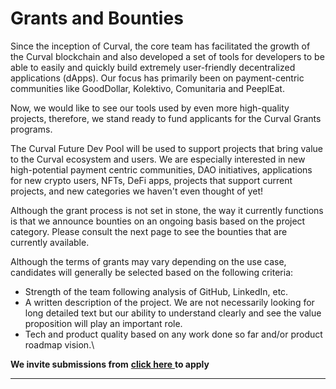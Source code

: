 # Grants and Bounties

Since the inception of Curval, the core team has facilitated the growth of the Curval blockchain and also developed a set of tools for developers to be able to easily and quickly build extremely user-friendly decentralized applications (dApps). Our focus has primarily been on payment-centric communities like GoodDollar, Kolektivo, Comunitaria and PeeplEat.

Now, we would like to see our tools used by even more high-quality projects, therefore, we stand ready to fund applicants for the Curval Grants programs.

​The Curval Future Dev Pool will be used to support projects that bring value to the Curval ecosystem and users. We are especially interested in new high-potential payment centric communities, DAO initiatives, applications for new crypto users, NFTs, DeFi apps, projects that support current projects, and new categories we haven't even thought of yet!

Although the grant process is not set in stone, the way it currently functions is that we announce bounties on an ongoing basis based on the project category. Please consult the next page to see the bounties that are currently available.

Although the terms of grants may vary depending on the use case, candidates will generally be selected based on the following criteria:

- Strength of the team following analysis of GitHub, LinkedIn, etc.&#x20;
- A written description of the project. We are not necessarily looking for long detailed text but our ability to understand clearly and see the value proposition will play an important role.
- Tech and product quality based on any work done so far and/or product roadmap vision.\

**We invite submissions from** [**click here** ](https://hbfigtycii9.typeform.com/to/OfCHzmOY?utm_source=xxxxx&utm_medium=xxxxx&utm_campaign=xxxxx&utm_term=xxxxx&utm_content=xxxxx)**to apply**

---
